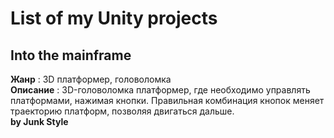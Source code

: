 # List of my Unity projects
## Into the mainframe
<b>Жанр</b> : 3D платформер, головоломка<br>
<b>Описание</b> : 3D-головоломка платформер, где необходимо управлять платформами, нажимая кнопки. Правильная комбинация кнопок меняет траекторию платформ, позволяя двигаться дальше.<br>
<b>by Junk Style</b>
